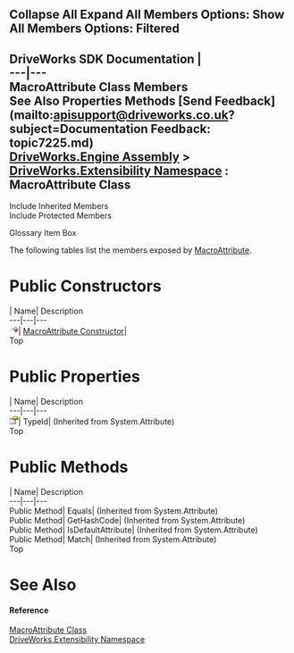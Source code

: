 Collapse All Expand All Members Options: Show All  Members Options: Filtered   
---  
DriveWorks SDK Documentation  |   
---|---  
MacroAttribute Class Members   
See Also Properties Methods [Send Feedback](mailto:apisupport@driveworks.co.uk?subject=Documentation Feedback: topic7225.md)  
[DriveWorks.Engine Assembly](topic2156.md) > [DriveWorks.Extensibility Namespace](topic7150.md) : MacroAttribute Class  
---  
  
Include Inherited Members    
Include Protected Members  


Glossary Item Box

The following tables list the members exposed by [MacroAttribute](topic7225.md).

# Public Constructors

| Name| Description  
---|---|---  
![Public Constructor](dotnetimages/publicConstructor.gif)| [MacroAttribute Constructor](topic7231.md)|   
Top

# Public Properties

| Name| Description  
---|---|---  
![Public Property](dotnetimages/publicProperty.gif)| TypeId|  (Inherited from System.Attribute)  
Top

# Public Methods

| Name| Description  
---|---|---  
Public Method| Equals|  (Inherited from System.Attribute)  
Public Method| GetHashCode|  (Inherited from System.Attribute)  
Public Method| IsDefaultAttribute|  (Inherited from System.Attribute)  
Public Method| Match|  (Inherited from System.Attribute)  
Top

# See Also

#### Reference

[MacroAttribute Class](topic7225.md)   
[DriveWorks.Extensibility Namespace](topic7150.md)


